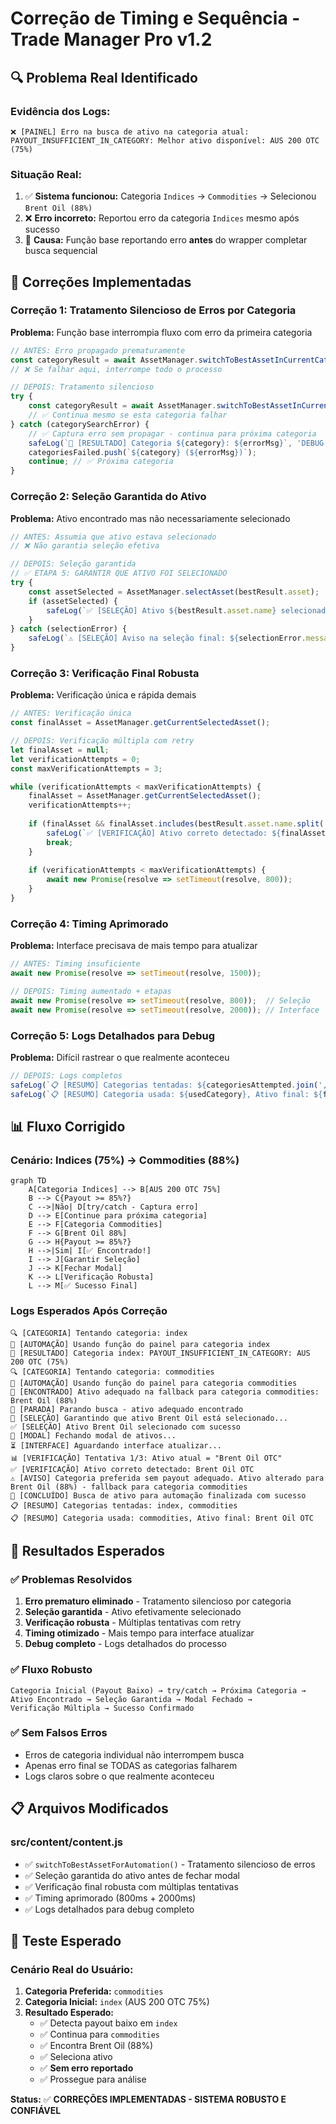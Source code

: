 # Correção de Timing e Sequência - Trade Manager Pro v1.2

## 🔍 **Problema Real Identificado**

### **Evidência dos Logs:**
```
❌ [PAINEL] Erro na busca de ativo na categoria atual: 
PAYOUT_INSUFFICIENT_IN_CATEGORY: Melhor ativo disponível: AUS 200 OTC (75%)
```

### **Situação Real:**
1. ✅ **Sistema funcionou:** Categoria `Indices` → `Commodities` → Selecionou `Brent Oil (88%)`
2. ❌ **Erro incorreto:** Reportou erro da categoria `Indices` mesmo após sucesso
3. 🎯 **Causa:** Função base reportando erro **antes** do wrapper completar busca sequencial

## 🔧 **Correções Implementadas**

### **Correção 1: Tratamento Silencioso de Erros por Categoria**

**Problema:** Função base interrompia fluxo com erro da primeira categoria
```javascript
// ANTES: Erro propagado prematuramente
const categoryResult = await AssetManager.switchToBestAssetInCurrentCategory(minPayout);
// ❌ Se falhar aqui, interrompe todo o processo

// DEPOIS: Tratamento silencioso
try {
    const categoryResult = await AssetManager.switchToBestAssetInCurrentCategory(minPayout);
    // ✅ Continua mesmo se esta categoria falhar
} catch (categorySearchError) {
    // ✅ Captura erro sem propagar - continua para próxima categoria
    safeLog(`📝 [RESULTADO] Categoria ${category}: ${errorMsg}`, 'DEBUG');
    categoriesFailed.push(`${category} (${errorMsg})`);
    continue; // ✅ Próxima categoria
}
```

### **Correção 2: Seleção Garantida do Ativo**

**Problema:** Ativo encontrado mas não necessariamente selecionado
```javascript
// ANTES: Assumia que ativo estava selecionado
// ❌ Não garantia seleção efetiva

// DEPOIS: Seleção garantida
// ✅ ETAPA 5: GARANTIR QUE ATIVO FOI SELECIONADO
try {
    const assetSelected = AssetManager.selectAsset(bestResult.asset);
    if (assetSelected) {
        safeLog(`✅ [SELEÇÃO] Ativo ${bestResult.asset.name} selecionado com sucesso`, 'DEBUG');
    }
} catch (selectionError) {
    safeLog(`⚠️ [SELEÇÃO] Aviso na seleção final: ${selectionError.message}`, 'WARN');
}
```

### **Correção 3: Verificação Final Robusta**

**Problema:** Verificação única e rápida demais
```javascript
// ANTES: Verificação única
const finalAsset = AssetManager.getCurrentSelectedAsset();

// DEPOIS: Verificação múltipla com retry
let finalAsset = null;
let verificationAttempts = 0;
const maxVerificationAttempts = 3;

while (verificationAttempts < maxVerificationAttempts) {
    finalAsset = AssetManager.getCurrentSelectedAsset();
    verificationAttempts++;
    
    if (finalAsset && finalAsset.includes(bestResult.asset.name.split(' ')[0])) {
        safeLog(`✅ [VERIFICAÇÃO] Ativo correto detectado: ${finalAsset}`, 'SUCCESS');
        break;
    }
    
    if (verificationAttempts < maxVerificationAttempts) {
        await new Promise(resolve => setTimeout(resolve, 800));
    }
}
```

### **Correção 4: Timing Aprimorado**

**Problema:** Interface precisava de mais tempo para atualizar
```javascript
// ANTES: Timing insuficiente
await new Promise(resolve => setTimeout(resolve, 1500));

// DEPOIS: Timing aumentado + etapas
await new Promise(resolve => setTimeout(resolve, 800));  // Seleção
await new Promise(resolve => setTimeout(resolve, 2000)); // Interface
```

### **Correção 5: Logs Detalhados para Debug**

**Problema:** Difícil rastrear o que realmente aconteceu
```javascript
// DEPOIS: Logs completos
safeLog(`📋 [RESUMO] Categorias tentadas: ${categoriesAttempted.join(', ')}`, 'INFO');
safeLog(`📋 [RESUMO] Categoria usada: ${usedCategory}, Ativo final: ${finalAsset}`, 'INFO');
```

## 📊 **Fluxo Corrigido**

### **Cenário: Indices (75%) → Commodities (88%)**

```mermaid
graph TD
    A[Categoria Indices] --> B[AUS 200 OTC 75%]
    B --> C{Payout >= 85%?}
    C -->|Não| D[try/catch - Captura erro]
    D --> E[Continue para próxima categoria]
    E --> F[Categoria Commodities]
    F --> G[Brent Oil 88%]
    G --> H{Payout >= 85%?}
    H -->|Sim| I[✅ Encontrado!]
    I --> J[Garantir Seleção]
    J --> K[Fechar Modal]
    K --> L[Verificação Robusta]
    L --> M[✅ Sucesso Final]
```

### **Logs Esperados Após Correção**

```
🔍 [CATEGORIA] Tentando categoria: index
🔧 [AUTOMAÇÃO] Usando função do painel para categoria index
📝 [RESULTADO] Categoria index: PAYOUT_INSUFFICIENT_IN_CATEGORY: AUS 200 OTC (75%)
🔍 [CATEGORIA] Tentando categoria: commodities
🔧 [AUTOMAÇÃO] Usando função do painel para categoria commodities
🎯 [ENCONTRADO] Ativo adequado na fallback para categoria commodities: Brent Oil (88%)
🛑 [PARADA] Parando busca - ativo adequado encontrado
🎯 [SELEÇÃO] Garantindo que ativo Brent Oil está selecionado...
✅ [SELEÇÃO] Ativo Brent Oil selecionado com sucesso
🚪 [MODAL] Fechando modal de ativos...
⏳ [INTERFACE] Aguardando interface atualizar...
📊 [VERIFICAÇÃO] Tentativa 1/3: Ativo atual = "Brent Oil OTC"
✅ [VERIFICAÇÃO] Ativo correto detectado: Brent Oil OTC
⚠️ [AVISO] Categoria preferida sem payout adequado. Ativo alterado para Brent Oil (88%) - fallback para categoria commodities
🎉 [CONCLUÍDO] Busca de ativo para automação finalizada com sucesso
📋 [RESUMO] Categorias tentadas: index, commodities
📋 [RESUMO] Categoria usada: commodities, Ativo final: Brent Oil OTC
```

## 🎯 **Resultados Esperados**

### ✅ **Problemas Resolvidos**
1. **Erro prematuro eliminado** - Tratamento silencioso por categoria
2. **Seleção garantida** - Ativo efetivamente selecionado
3. **Verificação robusta** - Múltiplas tentativas com retry
4. **Timing otimizado** - Mais tempo para interface atualizar
5. **Debug completo** - Logs detalhados do processo

### ✅ **Fluxo Robusto**
```
Categoria Inicial (Payout Baixo) → try/catch → Próxima Categoria → 
Ativo Encontrado → Seleção Garantida → Modal Fechado → 
Verificação Múltipla → Sucesso Confirmado
```

### ✅ **Sem Falsos Erros**
- Erros de categoria individual não interrompem busca
- Apenas erro final se TODAS as categorias falharem
- Logs claros sobre o que realmente aconteceu

## 📋 **Arquivos Modificados**

### src/content/content.js
- ✅ `switchToBestAssetForAutomation()` - Tratamento silencioso de erros
- ✅ Seleção garantida do ativo antes de fechar modal
- ✅ Verificação final robusta com múltiplas tentativas
- ✅ Timing aprimorado (800ms + 2000ms)
- ✅ Logs detalhados para debug completo

## 🔄 **Teste Esperado**

### **Cenário Real do Usuário:**
1. **Categoria Preferida:** `commodities` 
2. **Categoria Inicial:** `index` (AUS 200 OTC 75%)
3. **Resultado Esperado:** 
   - ✅ Detecta payout baixo em `index`
   - ✅ Continua para `commodities`
   - ✅ Encontra Brent Oil (88%)
   - ✅ Seleciona ativo
   - ✅ **Sem erro reportado**
   - ✅ Prossegue para análise

**Status:** ✅ **CORREÇÕES IMPLEMENTADAS - SISTEMA ROBUSTO E CONFIÁVEL** 